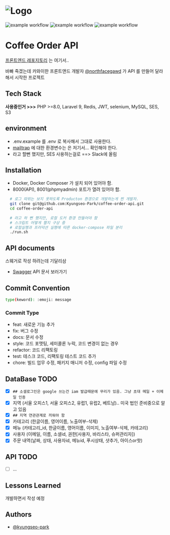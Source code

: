 # ![Logo](https://www.dnsevercorp.com/assets/images/dnsever-logo.svg)

![example workflow](https://github.com/kyungseo-park/coffee-order-api/actions/workflows/pre-composer.yml/badge.svg)
![example workflow](https://github.com/kyungseo-park/coffee-order-api/actions/workflows/pre-package.yml/badge.svg)
![example workflow](https://github.com/kyungseo-park/coffee-order-api/actions/workflows/main.yml/badge.svg)

# Coffee Order API

[프론트엔드 레포지토리](https://github.com/northfacegawd/coffee-order) 는 여기서..

바빠 죽겠는데 카와이한 프론트앤드 개발자 [@northfacegawd](https://www.github.com/northfacegawd) 가 API 를 만들어 달라 해서 시작한 프로젝트

## Tech Stack

**사용중인거 >>>** PHP >=8.0, Laravel 9, Redis, JWT, selenium, MySQL, SES, S3

## environment

- .env.example 를 .env 로 복사해서 그대로 사용한다.
- [mailtrap](https://mailtrap.io/inboxes/754954/messages) 에 대한 환경변수는 은 저기서... 확인해야 한다. 
- 라고 할뻔 했지만, SES 사용하는걸로 ==> Slack에 올림

## Installation

- Docker, Docker Composer 가 설치 되어 있어야 함.
- 8000(API), 8001(phpmyadmin) 포트가 열려 있어야 함.

```bash
  # 로그 따위는 보지 못하도록 Producton 환경으로 개발하는게 찐 개발자. 
  git clone git@github.com:Kyungseo-Park/coffee-order-api.git
  cd coffee-order-api
  
  # 라고 하 뻔 했지만, 로컬 도커 환경 만들어야 함 
  # 스크립트 어떻게 짤지 구상 중    
  # 로컬실행과 프러덕션 실행에 따른 docker-compose 파일 분리 
  ./run.sh 
```

## API documents

스웨거로 작성 하려는데 기달리삼

- [Swagger](https://coffee-order-api.kkyungvelyy.com) API 문서 보러가기 

## Commit Convention

```bash
type(keword): :emoji: message  
```

### Commit Type

- feat: 새로운 기능 추가
- fix: 버그 수정
- docs: 문서 수정
- style: 코드 포맷팅, 세미콜론 누락, 코드 변경이 없는 경우
- refactor: 코드 리팩토링
- test: 테스크 코드, 리팩토링 테스트 코드 추가
- chore: 빌드 업무 수정, 패키지 매니저 수정, config 파일 수정

## DataBase TODO

- [x] `## 소셜로그인은 google 쓰는건 iam 발급때문에 무리가 있음. 그냥 초대 메일 + 이메일 인증`
- [x] 지역 (서울 오피스1, 서울 오피스2, 유럽1, 유럽2, 베트남).. 미국 법인 준비중으로 알고 있음
- [x] `## 지역 연관관계로 끼워야 함`
- [x] 카테고리 (한글이름, 영어이름, 노출여부-삭제)
- [x] 메뉴 (카테고리_id, 한글이름, 영어이름, 이미지, 노출여부-삭제, 카테고리)
- [x] 사용자 (이메일, 이름, 소셜id, 권한[사용자, 바리스타, 슈퍼관리자])
- [x] 주문 내역(날짜, 상태, 사용자id, 메뉴id, 푸시상태, 샷추가, 아이스or핫)

## API TODO

- [ ] ...

## Lessons Learned

개발하면서 작성 예정

## Authors

- [@kyungseo-park](https://www.github.com/kyungseo-park)

